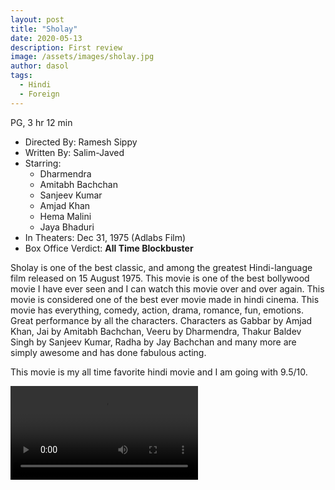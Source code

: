 ```yaml
---
layout: post
title: "Sholay"
date: 2020-05-13
description: First review
image: /assets/images/sholay.jpg
author: dasol
tags:
  - Hindi
  - Foreign
---
```


PG, 3 hr 12 min

- Directed By: Ramesh Sippy
- Written By: Salim-Javed
- Starring:
  - Dharmendra
  - Amitabh Bachchan
  - Sanjeev Kumar
  - Amjad Khan
  - Hema Malini
  - Jaya Bhaduri
- In Theaters: Dec 31, 1975 (Adlabs Film)
- Box Office Verdict: **All Time Blockbuster**

Sholay is one of the best classic, and among the greatest Hindi-language film released on 15 August 1975. This movie is one of the best bollywood movie I have ever seen and I can watch this movie over and over again. This movie is considered one of the best ever movie made in hindi cinema. This movie has everything, comedy, action, drama, romance, fun, emotions. Great performance by all the characters. Characters as Gabbar by Amjad Khan, Jai by Amitabh Bachchan, Veeru by Dharmendra, Thakur Baldev Singh by Sanjeev Kumar, Radha by Jay Bachchan and many more are simply awesome and has done fabulous acting. 

This movie is my all time favorite hindi movie and I am going with 9.5/10.



<video src="https://www.youtube.com/watch?v=XjiluhItzIA" />


